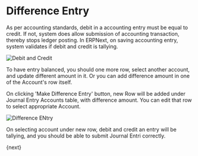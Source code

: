 <!-- add-breadcrumbs -->
# Difference Entry

As per accounting standards, debit in a accounting entry must be equal to credit. If not, system does allow submission of accounting transaction, thereby stops ledger posting. In ERPNext, on saving accounting entry, system validates if debit and credit is tallying.

![Debit and Credit](/docs/v13/assets/img/articles/journal-entry-message.png)

To have entry balanced, you should one more row, select another account, and update different amount in it. Or you can add difference amount in one of the Account's row itself.

On clicking 'Make Difference Entry' button, new Row will be added under Journal Entry Accounts table, with difference amount. You can edit that row to select appropriate Account.

![Difference ENtry](/docs/v13/assets/img/articles/difference-entry.gif)

On selecting account under new row, debit and credit an entry will be tallying, and you should be able to submit Journal Entri correctly.

{next}
